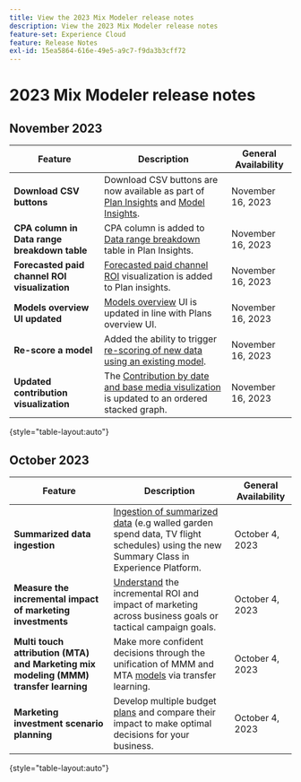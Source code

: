```yaml
---
title: View the 2023 Mix Modeler release notes
description: View the 2023 Mix Modeler release notes
feature-set: Experience Cloud
feature: Release Notes
exl-id: 15ea5864-616e-49e5-a9c7-f9da3b3cff72
---
```

# 2023 Mix Modeler release notes

## November 2023


| Feature | Description | General Availability |
|---|---|---|
| **Download CSV buttons** | Download CSV buttons are now available as part of [Plan Insights](../plans/edit.md) and [Model Insights](../models/insights.md#model-insights). | November 16, 2023 | 
| **CPA column in Data range breakdown table**| CPA column is added to [Data range breakdown](../plans/edit.md) table in Plan Insights. | November 16, 2023 |
| **Forecasted paid channel ROI visualization** | [Forecasted paid channel ROI](../plans/edit.md) visualization is added to Plan insights. | November 16, 2023 |
| **Models overview UI updated** | [Models overview](../models/overview.md) UI is updated in line with Plans overview UI. | November 16, 2023 |
| **Re-score a model** | Added the ability to trigger [re-scoring of new data using an existing model](../models/overview.md#re-score). | November 16, 2023 | 
| **Updated contribution visualization** | The [Contribution by date and base media visulization](../models/insights.md#model-insights) is updated to an ordered stacked graph.  | November 16, 2023 |

{style="table-layout:auto"}


## October 2023

| Feature | Description | General Availability |
|---|---|---|
| **Summarized data ingestion** | [Ingestion of summarized data](../ingest-data/overview.md) (e.g walled garden spend data, TV flight schedules) using the new Summary Class in Experience Platform. | October 4, 2023 | 
|**Measure the incremental impact of marketing investments** | [Understand](../dashboard/overview.md) the incremental ROI and impact of marketing across business goals or tactical campaign goals. | October 4, 2023 |
| **Multi touch attribution (MTA) and Marketing mix modeling (MMM) transfer learning** | Make more confident decisions through the unification of MMM and MTA [models](../models/overview.md) via transfer learning. | October 4, 2023 |
| **Marketing investment scenario planning** | Develop multiple budget [plans](../plans/overview.md) and compare their impact to make optimal decisions for your business. | October 4, 2023 |

{style="table-layout:auto"}
